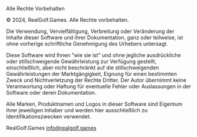 Alle Rechte Vorbehalten

© 2024, RealGolf.Games. Alle Rechte vorbehalten.

Die Verwendung, Vervielfältigung, Verbreitung oder Veränderung der Inhalte dieser Software und ihrer Dokumentation, ganz oder teilweise, ist ohne vorherige schriftliche Genehmigung des Urhebers untersagt.

Diese Software wird Ihnen "wie sie ist" und ohne jegliche ausdrückliche oder stillschweigende Gewährleistung zur Verfügung gestellt, einschließlich, aber nicht beschränkt auf die stillschweigenden Gewährleistungen der Marktgängigkeit, Eignung für einen bestimmten Zweck und Nichtverletzung der Rechte Dritter. Der Autor übernimmt keine Verantwortung oder Haftung für eventuelle Fehler oder Auslassungen in der Software oder deren Dokumentation.

Alle Marken, Produktnamen und Logos in dieser Software sind Eigentum ihrer jeweiligen Inhaber und werden hier ausschließlich zu Identifikationszwecken verwendet.

RealGolf.Games
info@realgolf.games
